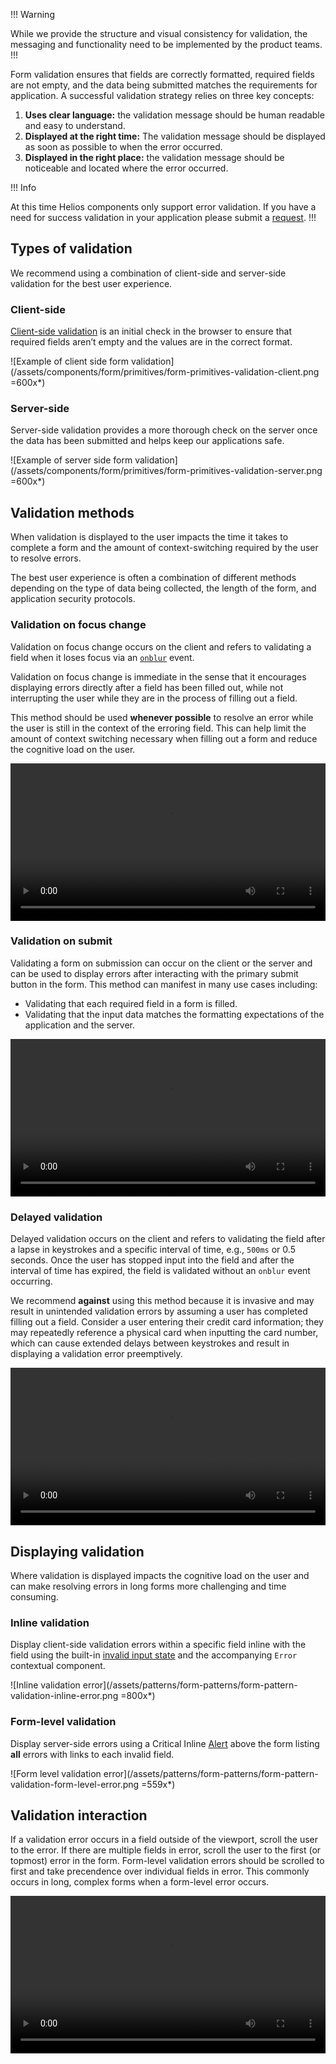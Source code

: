 !!! Warning

While we provide the structure and visual consistency for validation, the messaging and functionality need to be implemented by the product teams.
!!!

Form validation ensures that fields are correctly formatted, required fields are not empty, and the data being submitted matches the requirements for application. A successful validation strategy relies on three key concepts:

1. **Uses clear language:** the validation message should be human readable and easy to understand.
2. **Displayed at the right time:** The validation message should be displayed as soon as possible to when the error occurred.
3. **Displayed in the right place:** the validation message should be noticeable and located where the error occurred.

!!! Info

At this time Helios components only support error validation. If you have a need for success validation in your application please submit a [request](/about/support).
!!!

## Types of validation

We recommend using a combination of client-side and server-side validation for the best user experience.

### Client-side

[Client-side validation](https://developer.mozilla.org/en-US/docs/Learn/Forms/Form_validation) is an initial check in the browser to ensure that required fields aren’t empty and the values are in the correct format.

![Example of client side form validation](/assets/components/form/primitives/form-primitives-validation-client.png =600x*)

### Server-side

Server-side validation provides a more thorough check on the server once the data has been submitted and helps keep our applications safe.

![Example of server side form validation](/assets/components/form/primitives/form-primitives-validation-server.png =600x*)

## Validation methods

When validation is displayed to the user impacts the time it takes to complete a form and the amount of context-switching required by the user to resolve errors.

The best user experience is often a combination of different methods depending on the type of data being collected, the length of the form, and application security protocols.

### Validation on focus change

Validation on focus change occurs on the client and refers to validating a field when it loses focus via an [`onblur`](https://developer.mozilla.org/en-US/docs/Web/API/Element/blur_event) event.

Validation on focus change is immediate in the sense that it encourages displaying errors directly after a field has been filled out, while not interrupting the user while they are in the process of filling out a field.

This method should be used **whenever possible** to resolve an error while the user is still in the context of the erroring field. This can help limit the amount of context switching necessary when filling out a form and reduce the cognitive load on the user.

<video controls loop width="100%">
  <source src="/assets/patterns/form-patterns/validation-on-focus-change.mp4" />
</video>

### Validation on submit

Validating a form on submission can occur on the client or the server and can be used to display errors after interacting with the primary submit button in the form. This method can manifest in many use cases including:

- Validating that each required field in a form is filled.
- Validating that the input data matches the formatting expectations of the application and the server.

<video controls loop width="100%">
  <source src="/assets/patterns/form-patterns/validation-on-submit-example.mp4" />
</video>

### Delayed validation

Delayed validation occurs on the client and refers to validating the field after a lapse in keystrokes and a specific interval of time, e.g., `500ms` or 0.5 seconds. Once the user has stopped input into the field and after the interval of time has expired, the field is validated without an `onblur` event occurring.

We recommend **against** using this method because it is invasive and may result in unintended validation errors by assuming a user has completed filling out a field. Consider a user entering their credit card information; they may repeatedly reference a physical card when inputting the card number, which can cause extended delays between keystrokes and result in displaying a validation error preemptively.

<video controls loop width="100%">
  <source src="/assets/patterns/form-patterns/delayed-validation-example.mp4" />
</video>

## Displaying validation

Where validation is displayed impacts the cognitive load on the user and can make resolving errors in long forms more challenging and time consuming.

### Inline validation

Display client-side validation errors within a specific field inline with the field using the built-in [invalid input state](/components/form/text-input?tab=code#validation) and the accompanying `Error` contextual component.

![Inline validation error](/assets/patterns/form-patterns/form-pattern-validation-inline-error.png =800x*)

### Form-level validation

Display server-side errors using a Critical Inline [Alert](/components/alert) above the form listing **all** errors with links to each invalid field.

![Form level validation error](/assets/patterns/form-patterns/form-pattern-validation-form-level-error.png =559x*)

## Validation interaction

If a validation error occurs in a field outside of the viewport, scroll the user to the error. If there are multiple fields in error, scroll the user to the first (or topmost) error in the form. Form-level validation errors should be scrolled to first and take precendence over individual fields in error. This commonly occurs in long, complex forms when a form-level error occurs.

<video controls loop width="100%">
  <source src="/assets/patterns/form-patterns/validation-scroll.mp4" />
</video>
